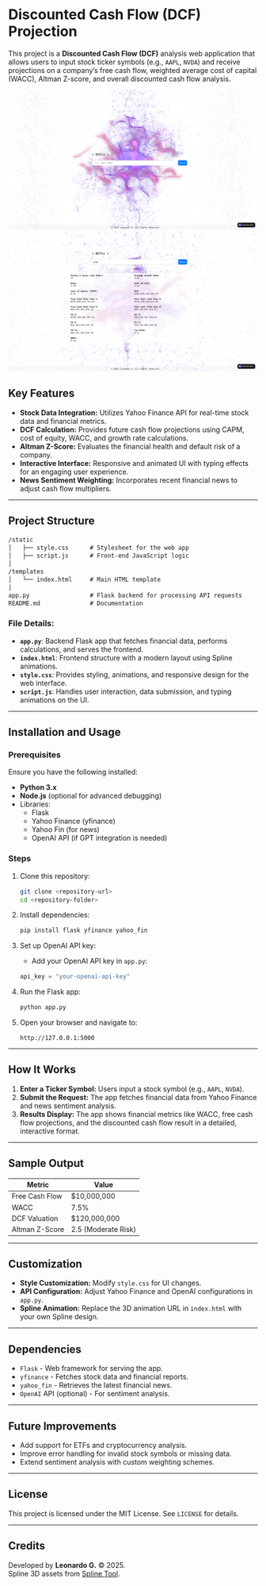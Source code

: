 # Discounted Cash Flow (DCF) Projection

This project is a **Discounted Cash Flow (DCF)** analysis web application that allows users to input stock ticker symbols (e.g., `AAPL`, `NVDA`) and receive projections on a company’s free cash flow, weighted average cost of capital (WACC), Altman Z-score, and overall discounted cash flow analysis.


![Alt text](home.png)
![Alt text](use.png)


## Key Features

- **Stock Data Integration:** Utilizes Yahoo Finance API for real-time stock data and financial metrics.
- **DCF Calculation:** Provides future cash flow projections using CAPM, cost of equity, WACC, and growth rate calculations.
- **Altman Z-Score:** Evaluates the financial health and default risk of a company.
- **Interactive Interface:** Responsive and animated UI with typing effects for an engaging user experience.
- **News Sentiment Weighting:** Incorporates recent financial news to adjust cash flow multipliers.

---

## Project Structure

```
/static
│   ├── style.css      # Stylesheet for the web app
│   ├── script.js      # Front-end JavaScript logic
│
/templates
│   └── index.html     # Main HTML template
|
app.py                 # Flask backend for processing API requests
README.md              # Documentation
```

### File Details:
- **`app.py`**: Backend Flask app that fetches financial data, performs calculations, and serves the frontend.
- **`index.html`**: Frontend structure with a modern layout using Spline animations.
- **`style.css`**: Provides styling, animations, and responsive design for the web interface.
- **`script.js`**: Handles user interaction, data submission, and typing animations on the UI.

---

## Installation and Usage

### Prerequisites

Ensure you have the following installed:
- **Python 3.x**
- **Node.js** (optional for advanced debugging)
- Libraries:
  - Flask
  - Yahoo Finance (yfinance)
  - Yahoo Fin (for news)
  - OpenAI API (if GPT integration is needed)

### Steps

1. Clone this repository:
   ```bash
   git clone <repository-url>
   cd <repository-folder>
   ```

2. Install dependencies:
   ```bash
   pip install flask yfinance yahoo_fin
   ```

3. Set up OpenAI API key:
   - Add your OpenAI API key in `app.py`:
   ```python
   api_key = "your-openai-api-key"
   ```

4. Run the Flask app:
   ```bash
   python app.py
   ```

5. Open your browser and navigate to:
   ```
   http://127.0.0.1:5000
   ```

---

## How It Works

1. **Enter a Ticker Symbol:** Users input a stock symbol (e.g., `AAPL`, `NVDA`).
2. **Submit the Request:** The app fetches financial data from Yahoo Finance and news sentiment analysis.
3. **Results Display:** The app shows financial metrics like WACC, free cash flow projections, and the discounted cash flow result in a detailed, interactive format.

---

## Sample Output

| **Metric**       | **Value**       |
|------------------|-----------------|
| Free Cash Flow   | $10,000,000      |
| WACC             | 7.5%             |
| DCF Valuation    | $120,000,000     |
| Altman Z-Score   | 2.5 (Moderate Risk) |

---

## Customization

- **Style Customization:** Modify `style.css` for UI changes.
- **API Configuration:** Adjust Yahoo Finance and OpenAI configurations in `app.py`.
- **Spline Animation:** Replace the 3D animation URL in `index.html` with your own Spline design.

---

## Dependencies

- `Flask` - Web framework for serving the app.
- `yfinance` - Fetches stock data and financial reports.
- `yahoo_fin` - Retrieves the latest financial news.
- `OpenAI` API (optional) - For sentiment analysis.

---

## Future Improvements

- Add support for ETFs and cryptocurrency analysis.
- Improve error handling for invalid stock symbols or missing data.
- Extend sentiment analysis with custom weighting schemes.

---

## License

This project is licensed under the MIT License. See `LICENSE` for details.

---

## Credits

Developed by **Leonardo G.** © 2025.  
Spline 3D assets from [Spline Tool](https://spline.design/).
